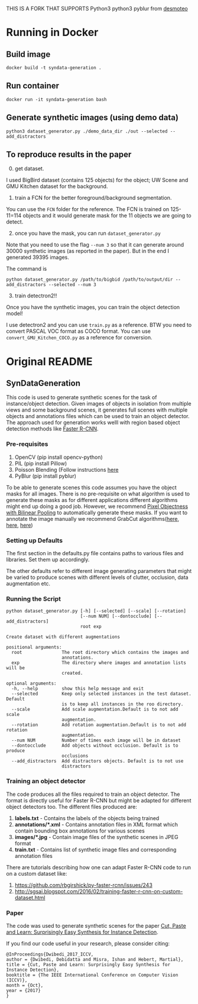 THIS IS A FORK THAT SUPPORTS Python3
python3 pyblur from [desmoteo](https://github.com/desmoteo/pyblur3)

# Running in Docker

## Build image
```
docker build -t syndata-generation .
```

## Run container
```
docker run -it syndata-generation bash
```

## Generate synthetic images (using demo data)
```
python3 dataset_generator.py ./demo_data_dir ./out --selected --add_distractors
```

## To reproduce results in the paper

0. get dataset.

I used BigBird dataset (contains 125 objects) for the object; UW Scene and GMU Kitchen dataset for the background.

1. train a FCN for the better foreground/background segmentation.

You can use the `FCN` folder for the reference. The FCN is trained on 125-11=114 objects and it would generate mask for the 11 objects we are going to detect.

2. once you have the mask, you can run `dataset_generator.py`

Note that you need to use the flag `--num 3` so that it can generate around 30000 synthetic images (as reported in the paper). But in the end I generated 39395 images. 

The command is 
```
python dataset_generator.py /path/to/bigbid /path/to/output/dir --add_distractors --selected --num 3
```

3. train detectron2!!

Once you have the synthetic images, you can train the object detection model!

I use detectron2 and you can use `train.py` as a reference. BTW you need to convert PASCAL VOC format as COCO format. You can use `convert_GMU_Kitchen_COCO.py` as a reference for conversion.

# Original README

## SynDataGeneration 

This code is used to generate synthetic scenes for the task of instance/object detection. Given images of objects in isolation from multiple views and some background scenes, it generates full scenes with multiple objects and annotations files which can be used to train an object detector. The approach used for generation works welll with region based object detection methods like [Faster R-CNN](https://github.com/rbgirshick/py-faster-rcnn).

### Pre-requisites 
1. OpenCV (pip install opencv-python)
2. PIL (pip install Pillow)
3. Poisson Blending (Follow instructions [here](https://github.com/yskmt/pb)
4. PyBlur (pip install pyblur)

To be able to generate scenes this code assumes you have the object masks for all images. There is no pre-requisite on what algorithm is used to generate these masks as for different applications different algorithms might end up doing a good job. However, we recommend [Pixel Objectness with Bilinear Pooling](https://github.com/debidatta/pixelobjectness-bp) to automatically generate these masks. If you want to annotate the image manually we recommend GrabCut algorithms([here](https://github.com/opencv/opencv/blob/master/samples/python/grabcut.py), [here](https://github.com/cmuartfab/grabcut), [here](https://github.com/daviddoria/GrabCut))

### Setting up Defaults
The first section in the defaults.py file contains paths to various files and libraries. Set them up accordingly.

The other defaults refer to different image generating parameters that might be varied to produce scenes with different levels of clutter, occlusion, data augmentation etc. 

### Running the Script
```
python dataset_generator.py [-h] [--selected] [--scale] [--rotation]
                            [--num NUM] [--dontocclude] [--add_distractors]
                            root exp

Create dataset with different augmentations

positional arguments:
  root               The root directory which contains the images and
                     annotations.
  exp                The directory where images and annotation lists will be
                     created.

optional arguments:
  -h, --help         show this help message and exit
  --selected         Keep only selected instances in the test dataset. Default
                     is to keep all instances in the roo directory.
  --scale            Add scale augmentation.Default is to not add scale
                     augmentation.
  --rotation         Add rotation augmentation.Default is to not add rotation
                     augmentation.
  --num NUM          Number of times each image will be in dataset
  --dontocclude      Add objects without occlusion. Default is to produce
                     occlusions
  --add_distractors  Add distractors objects. Default is to not use
                     distractors
```

### Training an object detector
The code produces all the files required to train an object detector. The format is directly useful for Faster R-CNN but might be adapted for different object detectors too. The different files produced are:
1. __labels.txt__ - Contains the labels of the objects being trained
2. __annotations/*.xml__ - Contains annotation files in XML format which contain bounding box annotations for various scenes
3. __images/*.jpg__ - Contain image files of the synthetic scenes in JPEG format 
4. __train.txt__ - Contains list of synthetic image files and corresponding annotation files

There are tutorials describing how one can adapt Faster R-CNN code to run on a custom dataset like:
1. https://github.com/rbgirshick/py-faster-rcnn/issues/243
2. http://sgsai.blogspot.com/2016/02/training-faster-r-cnn-on-custom-dataset.html

### Paper

The code was used to generate synthetic scenes for the paper [Cut, Paste and Learn: Surprisingly Easy Synthesis for Instance Detection](https://arxiv.org/abs/1708.01642). 

If you find our code useful in your research, please consider citing:
```
@InProceedings{Dwibedi_2017_ICCV,
author = {Dwibedi, Debidatta and Misra, Ishan and Hebert, Martial},
title = {Cut, Paste and Learn: Surprisingly Easy Synthesis for Instance Detection},
booktitle = {The IEEE International Conference on Computer Vision (ICCV)},
month = {Oct},
year = {2017}
}
```
